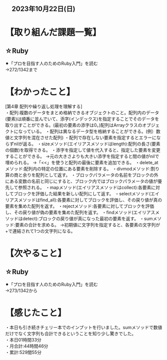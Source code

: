 ## 　2023年10月22日(日)
# 【取り組んだ課題一覧】
## ☆Ruby
⚫︎「プロを目指す人のためのRuby入門」を読む<br>
→272/1342まで<br>
# 【わかったこと】
[第4章 配列や繰り返し処理を理解する]<br>
・配列:複数のデータをまとめ格納できるオブジェクトのこと。配列内のデータ(要素)は順番に並んでいて、添字(インデックス)を指定することでそのデータを取り出すことができる。(最初の要素の添字は0。)配列はArrayクラスのオブジェクトになっている。
・配列は異なるデータ型を格納することができる。(例）数値と文字列を混在させた配列)
・配列で存在しない要素を指定するとエラーにならずnilが返る。
・sizeメソッド(エイリアスメソッドはlength):配列の長さ(要素の個数)を取得できる。
・添字を指定して値を代入すると、指定した要素を変更することができる。
→元の大きさよりも大きい添字を指定すると間の値がnilで埋められる。
→「<<」を使うと配列の最後に要素を追加できる。
・delete_atメソッド:配列内の特定の位置にある要素を削除する。
・divmodメソッド:割り算の商と余りを配列として返す。
・ブロックパラメータの名前をブロックの外にある変数の名前と同じにすると、ブロック内ではブロックパラメータの値が優先して参照される。
・mapメソッド(エイリアスメソッドはcollect):各要素に対してブロックを評価した結果を新しい配列にして返す。
・selectメソッド(エイリアスメソッドはfind_all):各要素に対してブロックを評価し、その戻り値が真の要素を集めた配列を返す。
・rejectメソッド:各要素に対してブロックを評価し、その戻り値が偽の要素を集めた配列を返す。
・findメソッド(エイリアスメソッドはdetect):ブロックの戻り値が真になった最初の要素を返す。
・sumメソッド:要素の合計を求める。
→初期値に文字列を指定すると、各要素の文字列が+で連結されて1つの文字列になる。
# 【次やること】
## ☆Ruby
⚫︎「プロを目指す人のためのRuby入門」を読む<br>
→273/1342から<br>
# 【感じたこと】
・本日も引き続きチェリー本でのインプットを行いました。sumメソッドで数値だけでなく文字列も合計できるということを知り少し驚きでした。<br>
・本日01時間33分<br>
・月合計:44時間46分<br>
・累計:529間55分<br>
